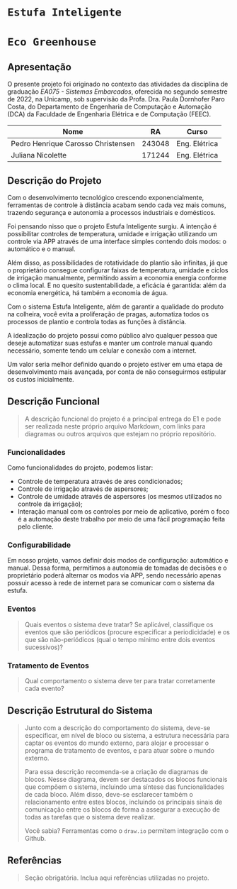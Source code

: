 # `Estufa Inteligente`
# `Eco Greenhouse`

## Apresentação

O presente projeto foi originado no contexto das atividades da disciplina de graduação *EA075 - Sistemas Embarcados*, 
oferecida no segundo semestre de 2022, na Unicamp, sob supervisão da Profa. Dra. Paula Dornhofer Paro Costa, do Departamento de Engenharia de Computação e Automação (DCA) da Faculdade de Engenharia Elétrica e de Computação (FEEC).

|Nome  | RA | Curso|
|--|--|--|
| Pedro Henrique Carosso Christensen  | 243048  | Eng. Elétrica|
| Juliana Nicolette  | 171244  | Eng. Elétrica|


## Descrição do Projeto
Com o desenvolvimento tecnológico crescendo exponencialmente, ferramentas de controle à distância acabam sendo cada vez mais comuns, trazendo segurança e autonomia a processos industriais e domésticos.

Foi pensando nisso que o projeto Estufa Inteligente surgiu. A intenção é possibilitar controles de temperatura, umidade e irrigação utilizando um controle via APP através de uma interface simples contendo dois modos: o automático e o manual.

Além disso, as possibilidades de rotatividade do plantio são infinitas, já que o proprietário consegue configurar faixas de temperatura, umidade e ciclos de irrigação manualmente, permitindo assim a economia energia conforme o clima local. E no quesito sustentabilidade, a eficácia é garantida: além da economia energética, há também a economia de água.

Com o sistema Estufa Inteligente, além de garantir a qualidade do produto na colheira, você evita a proliferação de pragas, automatiza todos os processos de plantio e controla todas as funções à distância.

A idealização do projeto possui como público alvo qualquer pessoa que deseje automatizar suas estufas e manter um controle manual quando necessário, somente tendo um celular e conexão com a internet.

Um valor seria melhor definido quando o projeto estiver em uma etapa de desenvolvimento mais avançada, por conta de não conseguirmos estipular os custos inicialmente. 

## Descrição Funcional
> A descrição funcional do projeto é a principal entrega do E1 e pode ser realizada neste próprio arquivo Markdown,
> com links para diagramas ou outros arquivos que estejam no próprio repositório.

### Funcionalidades
Como funcionalidades do projeto, podemos listar:
- Controle de temperatura através de ares condicionados;
- Controle de irrigação através de aspersores;  
- Controle de umidade através de aspersores (os mesmos utilizados no controle da irrigação);
- Interação manual com os controles por meio de aplicativo, porém o foco é a automação deste trabalho por meio de uma fácil programação feita pelo cliente.

### Configurabilidade
Em nosso projeto, vamos definir dois modos de configuração: automático e manual. Dessa forma, permitimos a autonomia de tomadas de decisões e o proprietário poderá alternar os modos via APP, sendo necessário apenas possuir acesso à rede de internet para se comunicar com o sistema da estufa.

### Eventos
> Quais eventos o sistema deve tratar?
> Se aplicável, classifique os eventos que são periódicos (procure especificar a periodicidade) e os que são não-periódicos
> (qual o tempo mínimo entre dois eventos sucessivos)?

### Tratamento de Eventos
> Qual comportamento o sistema deve ter para tratar corretamente cada evento?

## Descrição Estrutural do Sistema
> Junto com a descrição do comportamento do sistema, deve-se especificar, em nível de bloco ou sistema, a estrutura necessária 
> para captar os eventos do mundo externo, para alojar e processar o programa de tratamento de eventos, e para atuar sobre o mundo externo.
>
> Para essa descrição recomenda-se a criação de diagramas de blocos.
> Nesse diagrama, devem ser destacados os blocos funcionais que compõem o sistema, incluindo uma síntese das funcionalidades de cada bloco.
> Além disso, deve-se esclarecer também o relacionamento entre estes blocos, incluindo os principais sinais de comunicação entre
> os blocos de forma a assegurar a execução de todas as tarefas que o sistema deve realizar.
> 
> Você sabia? Ferramentas como o `draw.io` permitem integração com o Github.
> 

## Referências
> Seção obrigatória. Inclua aqui referências utilizadas no projeto.

